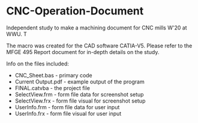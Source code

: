 # CNC-Operation-Document
Independent study to make a machining document for CNC mills W'20 at WWU. T

The macro was created for the CAD software CATIA-V5. Please refer to the MFGE 495 Report document for in-depth details on the study.

Info on the files included:
- CNC_Sheet.bas - primary code
- Current Output.pdf - example output of the program
- FINAL.catvba - the project file
- SelectView.frm - form file data for screenshot setup
- SelectView.frx - form file visual for screenshot setup
- UserInfo.frm - form file data for user input
- UserInfo.frx - form file visual for user input
